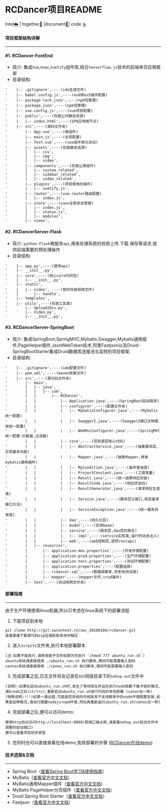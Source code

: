 # RCDancer项目README

Intel[:cloud:](英特尔) | together[:couple:](协作) |document[:floppy_disk:](文档)| code [:coffee:](编码)

#### 项目框架结构详解

---
#### #1.  **RCDancer-FontEnd**

* 简介:
   集成`Vue`,`Vuex`,`Vuetify`组件库,结合`tensorflow.js`技术的前端单页应用框架
* 目录结构:
```
'    |-- .gitignore',----(ide生成文件)
'    |-- babel.config.js',----(es6转es5插件配置)
'    |-- package-lock.json',----(npm包管理)
'    |-- package.json',----(npm包管理)
'    |-- vue.config.js',----(vue项目配置)
'    |-- public',----(存放公共静态资源)
'    |   |-- index.html',----(SPA应用根节点)
'    |-- src',----(源码文件夹)
'        |-- App.vue',----(根组件)
'        |-- main.js',----(全局配置)
'        |-- Test.vue',----(vue组件单元测试)
'        |-- assets',----(存放静态资源)
'        |   |-- css',
'        |   |-- img',
'        |   |-- video',
'        |-- components',----(存放公用组件)
'        |   |-- custom_related',
'        |   |-- sidebar_related',
'        |   |-- video_related',
'        |-- plugins',----(项目使用的插件)
'        |   |-- vuetify.js',
'        |-- router',----(vue-router路由配置)
'        |   |-- index.js',
'        |-- store',----(vuex全局状态管理)
'        |   |-- index.js',
'        |   |-- status.js',
'        |   |-- modules',
'        |-- views',
```
#### #2.  **RCDancerServer-Flask**

* 简介:
   `python-Flask`微服务`api`,用来处理系统的视频上传.下载.保存等请求,提供前端需要的预处理操作
* 目录结构:
```
'    |-- app.py',----(提供api)
'    |-- __init__.py',
'    |-- core',----(核心core代码包)
'    |   |-- __init__.py',
'    |-- static',
'    |   |-- video', ----(暂时存放视频文件)
'    |       |-- handle',
'    |-- templates',
'    |-- utils',----(存放工具类)
'        |-- Upload2Oss.py',
'        |-- Video.py',
'        |-- __init__.py',
```
#### #3.  **RCDancerServer-SpringBoot**

* 简介:
  集成SpringBoot,SpringMVC,Mybatis,Swagger,Mybatis通用插件,PageHelper插件,JsonWebToken技术,阿里Fastjson以及Druid-SpringBootStarter集成Druid数据库连接池与监控的项目框架.
* 目录结构:
```
'    |-- .gitignore',----(ide配置文件)
'    |-- pom.xml', ----(maven依赖文件)
'    |-- src',----(源代码文件夹)
'        |-- main',
'        |   |-- java',
'        |   |   |-- com',
'        |   |       |-- RCDancer',
'        |   |           |-- Application.java',----(SpringBoot启动程序)
'        |   |           |-- configurer',----(配置文件夹)
'        |   |           |   |-- MybatisConfigurer.java',----(Mybatis统一配置)
'        |   |           |   |-- Swagger2.java',----(Swagger2接口文档框架统一配置)
'        |   |           |   |-- WebMvcConfigurer.java',----(SpringMVC统一配置:拦截器,过滤器)
'        |   |           |-- core',----(项目底层核心代码)
'        |   |           |   |-- AbstractService.java',----(抽象服务层,实现基本功能)
'        |   |           |   |-- Mapper.java',----(抽象Mapper,继承mybatis通用插件)
'        |   |           |   |-- MyCondition.java',----(条件查询类)
'        |   |           |   |-- ProjectConstant.java',----(工程常量)
'        |   |           |   |-- Result.java',----(统一结果响应封装)
'        |   |           |   |-- ResultCode.java',----(响应状态码)
'        |   |           |   |-- ResultGenerator.java',----(请求响应生成类)
'        |   |           |   |-- Service.java',----(服务层父接口,规定基本接口方法)
'        |   |           |   |-- ServiceException.java',----(统一服务异常类)
'        |   |           |-- dao',----(持久化层)
'        |   |           |-- model',----(实体bean)
'        |   |           |-- service',----(服务层,dao层的聚合)
'        |   |           |   |-- impl',----(service实现类,运行时动态注入)
'        |   |           |-- web',----(web控制层,提供restapi)
'        |   |-- resources',
'        |       |-- application-dev.properties',----(开发环境配置)
'        |       |-- application-prod.properties',----(生产环境配置)
'        |       |-- application-test.properties',----(测试环境配置)
'        |       |-- application.properties',----(配置选择)
'        |       |-- rcdancer.sql',----(数据库脚本,供本地测试用)
'        |       |-- mapper',----(mapper文件,crud操作)
'        |-- test',----(测试用例文件夹)
```
#### 部署指南
---
由于生产环境使用linux机器,所以只考虑在linux系统下的部署流程
1. 下载项目到本地
```git
git clone http://git.swcontest.cn/swc_20180160/rcdancer.git
或者直接下载源代码zip压缩到到本地并解压
```
2. 进入`Scrpits`文件夹,执行本地部署脚本
```shell
(注:如果不能执行,请修改赋予文件权限为可执行 `chmod 777 ubuntu_run.sh`)
ubuntu系统请直接使用 ./ubuntu_run.sh 执行脚本,期间可能需要输入密码
centos系统请直接使用 ./cenos_run.sh 执行脚本,期间可能需要输入密码
```
3. 完成部署之后,日志文件将会记录在src同级目录下的`nohup.out`文件中
```
(说明):如果在启动ubuntu_run.sh时,发生了等待现在并且在执行node依赖下载卡顿的情况,请break之后(ctrl+c),重新启动ubuntu_run.sh进行代码的本地部署.(cenos也一样)
(特殊说明:!!!)如果一直出错,可能是您系统的内核版本不支持脚本中的node环境配置安装,如果是这种情况,请自行搭建nodejs+npm环境,然后再重新运行ubuntu_run.sh(cenos也一样)
```
4. 完成部署之后,便可以访问demo:
```
使用http协议访问http://localhost:8080(若端口被占用,请查看nohup.out启动文件中调整的启动端口)
便可以查看项目初步原型
```
5. 您同时也可以直接查看在线demo,免除部署的步骤
([RCDancer在线demo](http://120.79.206.32:8080))
#### 技术选型&文档
---
- Spring Boot（[查看Spring Boot学习&使用指南](http://www.jianshu.com/p/1a9fd8936bd8)）
- MyBatis（[查看官方中文文档](http://www.mybatis.org/mybatis-3/zh/index.html)）
- MyBatis通用Mapper插件（[查看官方中文文档](https://mapperhelper.github.io/docs/)）
- MyBatis PageHelper分页插件（[查看官方中文文档](https://pagehelper.github.io/)）
- Druid Spring Boot Starter（[查看官方中文文档](https://github.com/alibaba/druid/tree/master/druid-spring-boot-starter/)）
- Fastjson（[查看官方中文文档](https://github.com/Alibaba/fastjson/wiki/%E9%A6%96%E9%A1%B5)）